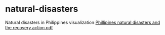 # natural-disasters
Natural disasters in Philippines visualization 
[Phillipines natural disasters and the recovery action.pdf](https://github.com/HoangGiangTruong/natural-disasters/files/10024790/Phillipines.natural.disasters.and.the.recovery.action.pdf)

